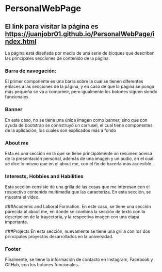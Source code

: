 # PersonalWebPage

## El link para visitar la página es https://juanjobr01.github.io/PersonalWebPage/index.html

La página está diseñada por medio de una serie de bloques que describen las principales secciones de contenido de la página. 

### Barra de navegación:
El primer componente es una barra sobre la cual se tienen diferentes enlaces a las secciones de la página, y en caso de que la página se ponga más pequeña se va a comprimir, pero igualmente los botones siguen siendo funcionales. 

### Banner
En este caso, no se tiene una única imagen como banner, sino que con ayuda de bootstrap se connstruyó un carrusel, el cual tiene componentes de la aplicación, los cuales son explicados más a fondo

### About me
Esta es una sección en la que se tiene principalmente un resumen acerca de la presentación personal, además de una imagen y un audio, en el cual se dice lo mismo que en el about me, con el fin de hacerla más accesible. 

### Interests, Hobbies and Habilities
Esta sección consiste de una grilla de las cosas que me interesan con el respectivo contenido multimedia que las caracteriza. En esta sección, se muestra el video. 

###Academic and Laboral Formation. 
En este caso, se tiene una sección parecida al about me, en donde se combina la sección de texto con la descripción de la trayectoria, y la respectiva imagen con una etapa importante. 

###Projects
En esta sección, nuevamente se tiene una grilla con los dos principales proyectos desarrollados en la universidad.

### Footer
Finalmente, se tiene la información de contacto en Instagram, Facebook y GitHub, con los botones funcionales. 
